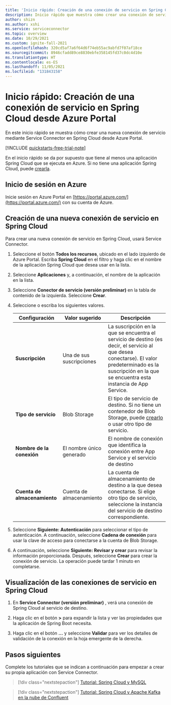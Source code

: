 ```yaml
---
title: 'Inicio rápido: Creación de una conexión de servicio en Spring Cloud desde Azure Portal'
description: Inicio rápido que muestra cómo crear una conexión de servicio en Spring Cloud desde Azure Portal
author: shizn
ms.author: xshi
ms.service: serviceconnector
ms.topic: overview
ms.date: 10/29/2021
ms.custom: ignite-fall-2021
ms.openlocfilehash: 320cd5af7a6f64d6f74eb55ac9abfd7f07af18ce
ms.sourcegitcommit: 8946cfadd89ce8830ebfe358145fd37c0dc4d10e
ms.translationtype: HT
ms.contentlocale: es-ES
ms.lasthandoff: 11/05/2021
ms.locfileid: "131843158"
---
```

# <a name="quickstart-create-a-service-connection-in-spring-cloud-from-azure-portal"></a>Inicio rápido: Creación de una conexión de servicio en Spring Cloud desde Azure Portal

En este inicio rápido se muestra cómo crear una nueva conexión de servicio mediante Service Connector en Spring Cloud desde Azure Portal.

[!INCLUDE [quickstarts-free-trial-note](../../includes/quickstarts-free-trial-note.md)]

En el inicio rápido se da por supuesto que tiene al menos una aplicación Spring Cloud que se ejecuta en Azure. Si no tiene una aplicación Spring Cloud, puede [crearla](../spring-cloud/quickstart.md).

## <a name="sign-in-to-azure"></a>Inicio de sesión en Azure

Inicie sesión en Azure Portal en [https://portal.azure.com/](https://portal.azure.com/) con su cuenta de Azure.

## <a name="create-a-new-service-connection-in-spring-cloud"></a>Creación de una nueva conexión de servicio en Spring Cloud

Para crear una nueva conexión de servicio en Spring Cloud, usará Service Connector.

1. Seleccione el botón **Todos los recursos**, ubicado en el lado izquierdo de Azure Portal. Escriba **Spring Cloud** en el filtro y haga clic en el nombre de la aplicación Spring Cloud que desea usar en la lista.
1. Seleccione **Aplicaciones** y, a continuación, el nombre de la aplicación en la lista.
1. Seleccione **Conector de servicio (versión preliminar)** en la tabla de contenido de la izquierda. Seleccione **Crear**.
1. Seleccione o escriba los siguientes valores.

    | Configuración      | Valor sugerido  | Descripción                                        |
    | ------------ |  ------- | -------------------------------------------------- |
    | **Suscripción** | Una de sus suscripciones | La suscripción en la que se encuentra el servicio de destino (es decir, el servicio al que desea conectarse). El valor predeterminado es la suscripción en la que se encuentra esta instancia de App Service. |
    | **Tipo de servicio** | Blob Storage | El tipo de servicio de destino. Si no tiene un contenedor de Blob Storage, puede [crearlo](../storage/blobs/storage-quickstart-blobs-portal.md) o usar otro tipo de servicio. |
    | **Nombre de la conexión** | El nombre único generado | El nombre de conexión que identifica la conexión entre App Service y el servicio de destino  |
    | **Cuenta de almacenamiento** | Cuenta de almacenamiento | La cuenta de almacenamiento de destino a la que desea conectarse. Si elige otro tipo de servicio, seleccione la instancia del servicio de destino correspondiente. |

1. Seleccione **Siguiente: Autenticación**  para seleccionar el tipo de autenticación. A continuación, seleccione **Cadena de conexión** para usar la clave de acceso para conectarse a la cuenta de Blob Storage.
1. A continuación, seleccione **Siguiente: Revisar y crear** para revisar la información proporcionada. Después, seleccione **Crear** para crear la conexión de servicio. La operación puede tardar 1 minuto en completarse.

## <a name="view-service-connections-in-spring-cloud"></a>Visualización de las conexiones de servicio en Spring Cloud

1. En **Service Connector (versión preliminar)** , verá una conexión de Spring Cloud al servicio de destino.

1. Haga clic en el botón **>** para expandir la lista y ver las propiedades que la aplicación de Spring Boot necesita.

1. Haga clic en el botón **...** y seleccione **Validar** para ver los detalles de validación de la conexión en la hoja emergente de la derecha.

## <a name="next-steps"></a>Pasos siguientes

Complete los tutoriales que se indican a continuación para empezar a crear su propia aplicación con Service Connector.

> [!div class="nextstepaction"]
> [Tutorial: Spring Cloud y MySQL](./tutorial-java-spring-mysql.md)

> [!div class="nextstepaction"]
> [Tutorial: Spring Cloud y Apache Kafka en la nube de Confluent](./tutorial-java-spring-confluent-kafka.md)
